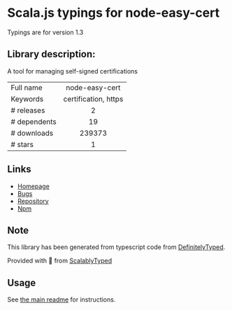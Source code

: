
# Scala.js typings for node-easy-cert

Typings are for version 1.3

## Library description:
A tool for managing self-signed certifications

|                    |                 |
| ------------------ | :-------------: |
| Full name          | node-easy-cert |
| Keywords           | certification, https |
| # releases         | 2 |
| # dependents       | 19 |
| # downloads        | 239373 |
| # stars            | 1 |

## Links
- [Homepage](https://github.com/ottomao/node-easy-cert#readme)
- [Bugs](https://github.com/ottomao/node-easy-cert/issues)
- [Repository](https://github.com/ottomao/node-easy-cert)
- [Npm](https://www.npmjs.com/package/node-easy-cert)
    


## Note
This library has been generated from typescript code from [DefinitelyTyped](https://definitelytyped.org).

Provided with :purple_heart: from [ScalablyTyped](https://github.com/oyvindberg/ScalablyTyped)

## Usage
See [the main readme](../../readme.md) for instructions.


